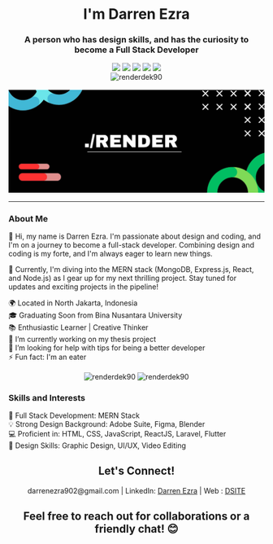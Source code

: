 <div align="center">
<h1>I'm Darren Ezra</h1>
<h3>A person who has design skills, and has the curiosity to become a Full Stack Developer</h3>
</div>

<div align="center">
  <img width="10%" src="https://img.shields.io/badge/laravel-%23FF2D20.svg?style=for-the-badge&logo=laravel&logoColor=white">
  <img width="13.5%" src="https://img.shields.io/badge/tailwindcss-%2338B2AC.svg?style=for-the-badge&logo=tailwind-css&logoColor=white">
  <img width="12%" src="https://img.shields.io/badge/bootstrap-%238511FA.svg?style=for-the-badge&logo=bootstrap&logoColor=white">
  <img width="9.2%" src="https://img.shields.io/badge/jquery-%230769AD.svg?style=for-the-badge&logo=jquery&logoColor=white">
  <img width="8.5%" src="https://img.shields.io/badge/figma-%23F24E1E.svg?style=for-the-badge&logo=figma&logoColor=white">  
</div>
<div align="center">
  <img src="https://komarev.com/ghpvc/?username=renderdek90&label=Profile%20views&color=0e75b6&style=flat" alt="renderdek90" />
</div>
<br>
<div widt="100%" align="center">
  <img alt="code_animation" src="https://github.com/RenderDek90/RenderDek90/blob/main/BannerGithub2.jpg" />  
</div>

<hr />
<h3>About Me</h3>
<p>👋 Hi, my name is Darren Ezra. I'm passionate about design and coding, and I'm on a journey to become a full-stack developer. Combining design and coding is my forte, and I'm always eager to learn new things.  </p>
<p>🚀 Currently, I'm diving into the MERN stack (MongoDB, Express.js, React, and Node.js) as I gear up for my next thrilling project. Stay tuned for updates and exciting projects in the pipeline!</p>

🌍 Located in North Jakarta, Indonesia  
🎓 Graduating Soon from Bina Nusantara University  
📚 Enthusiastic Learner | Creative Thinker  
🔭 I’m currently working on my thesis project  
🤔 I’m looking for help with tips for being a better developer  
⚡ Fun fact: I'm an eater 

<p align="center"><img align="center" src="https://github-readme-stats.vercel.app/api?username=renderdek90&show_icons=true&locale=en" alt="renderdek90" />  <img align="center" src="https://github-readme-streak-stats.herokuapp.com/?user=renderdek90&" alt="renderdek90" /></p>

<h3>Skills and Interests</h3>

🚀 Full Stack Development: MERN Stack  
💡 Strong Design Background: Adobe Suite, Figma, Blender  
💻 Proficient in: HTML, CSS, JavaScript, ReactJS, Laravel, Flutter  
🎨 Design Skills: Graphic Design, UI/UX, Video Editing  

<h2 align="center">Let's Connect!</h2>

<div align="center">
  <p>darrenezra902@gmail.com | LinkedIn: <a href="https://www.linkedin.com/in/darren-ezra-9090/" target="_blank">Darren Ezra</a> | Web : <a href="https://dsite.netlify.com">DSITE</a></p>
</div>

<h2 align="center">Feel free to reach out for collaborations or a friendly chat! 😊</h2>
<br>
<br>
